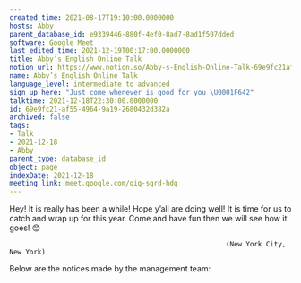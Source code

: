 ```yaml
---
created_time: 2021-08-17T19:10:00.0000000
hosts: Abby
parent_database_id: e9339446-880f-4ef0-8ad7-8ad1f507dded
software: Google Meet
last_edited_time: 2021-12-19T00:17:00.0000000
title: Abby’s English Online Talk
notion_url: https://www.notion.so/Abby-s-English-Online-Talk-69e9fc21af5549649a192680432d382a
name: Abby’s English Online Talk
language_level: intermediate to advanced
sign_up_here: "Just come whenever is good for you \U0001F642"
talktime: 2021-12-18T22:30:00.0000000
id: 69e9fc21-af55-4964-9a19-2680432d382a
archived: false
tags:
- Talk
- 2021-12-18
- Abby
parent_type: database_id
object: page
indexDate: 2021-12-18
meeting_link: meet.google.com/qig-sgrd-hdg
---
```


Hey! It is really has been a while! Hope y’all are doing well! It is time for us to catch and wrap up for this year. Come and have fun then we will see how it goes! 😊



                                                          (New York City, New York)



Below are the notices made by the management team:


